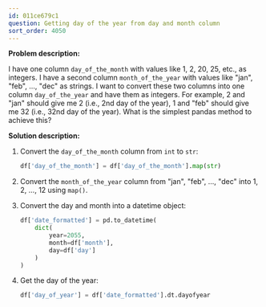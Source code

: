 ```yaml
---
id: 011ce679c1
question: Getting day of the year from day and month column
sort_order: 4050
---
```


**Problem description:**

I have one column `day_of_the_month` with values like 1, 2, 20, 25, etc., as integers. I have a second column `month_of_the_year` with values like "jan", "feb", ..., "dec" as strings. I want to convert these two columns into one column `day_of_the_year` and have them as integers. For example, 2 and "jan" should give me 2 (i.e., 2nd day of the year), 1 and "feb" should give me 32 (i.e., 32nd day of the year). What is the simplest pandas method to achieve this?

**Solution description:**

1. Convert the `day_of_the_month` column from `int` to `str`:
   
   ```python
   df['day_of_the_month'] = df['day_of_the_month'].map(str)
   ```

2. Convert the `month_of_the_year` column from "jan", "feb", ..., "dec" into 1, 2, ..., 12 using `map()`.

3. Convert the day and month into a datetime object:

   ```python
   df['date_formatted'] = pd.to_datetime(
       dict(
           year=2055,  
           month=df['month'],
           day=df['day']
       )
   )
   ```

4. Get the day of the year:

   ```python
   df['day_of_year'] = df['date_formatted'].dt.dayofyear
   ```